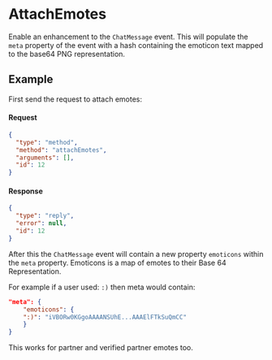 # AttachEmotes

Enable an enhancement to the `ChatMessage` event. This will populate the `meta` property of the event with a hash containing the emoticon text mapped to the base64 PNG representation.

## Example

First send the request to attach emotes:

#### Request

```json
{
  "type": "method",
  "method": "attachEmotes",
  "arguments": [],
  "id": 12
}
```

#### Response

```json
{
  "type": "reply",
  "error": null,
  "id": 12
}
```

After this the `ChatMessage` event will contain a new property `emoticons` within the `meta` property. Emoticons is a map of emotes to their Base 64 Representation.

For example if a user used: `:)` then meta would contain:

```json
"meta": {
    "emoticons": {
    ":)": "iVBORw0KGgoAAAANSUhE...AAAElFTkSuQmCC"
    }
}
```

This works for partner and verified partner emotes too.

